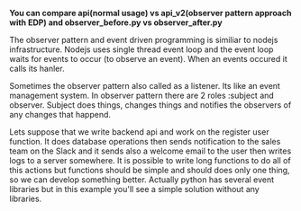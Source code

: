  **You can compare api(normal usage) vs api_v2(observer pattern approach with EDP) and observer_before.py vs observer_after.py**

The observer pattern and event driven programming is similiar to nodejs infrastructure. Nodejs uses single thread event loop
and the event loop waits for events to occur (to observe an event). When an events occured it calls its hanler.

Sometimes the observer pattern also called as a listener. Its like an event management system. 
In observer pattern there are 2 roles :subject and observer.
Subject does things, changes things and notifies the observers of any changes that happend. 

Lets suppose that we write backend api and work on the register user function. It does database operations then sends notification to the sales team on the Slack and it sends also a welcome email to the user then writes logs to a server somewhere.
It is possible to write long functions to do all of this actions but functions should be simple and should does only one thing, so we can develop something better. 
Actually python has several event libraries but in this example you'll see a simple solution without any libraries.
